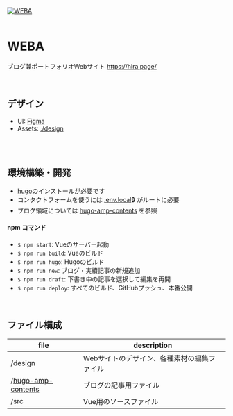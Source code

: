 <a href="hira.page" target="_blank">
  <img src="design/ogp.png" alt="WEBA">
</a>

<br/>
<br/>

# WEBA
ブログ兼ポートフォリオWebサイト
https://hira.page/


<br/>

## デザイン
* UI: [Figma](https://www.figma.com/file/FCrd1uYqTKyUW16MtbWU8C/hira.page)
* Assets: [./design](design)

<br/>

<br/>

## 環境構築・開発
- [hugo](https://gohugo.io/)のインストールが必要です
- コンタクトフォームを使うには [.env.local](https://www.notion.so/psephopaiktes/Blog-Portfolio-Renewal-ad291ee9ac9d445489982f8ca9daf450)🔒 がルートに必要
- ブログ領域については [hugo-amp-contents](./hugo-amp-contents/README.md) を参照

#### npm コマンド
- `$ npm start`: Vueのサーバー起動
- `$ npm run build`: Vueのビルド
- `$ npm run hugo`: Hugoのビルド
- `$ npm run new`: ブログ・実績記事の新規追加
- `$ npm run draft`: 下書き中の記事を選択して編集を再開
- `$ npm run deploy`: すべてのビルド、GitHubプッシュ、本番公開

<br/>

## ファイル構成
file | description
--|--
/design | Webサイトのデザイン、各種素材の編集ファイル
/[hugo-amp-contents](./hugo-amp-contents/README.md) | ブログの記事用ファイル
/src | Vue用のソースファイル
